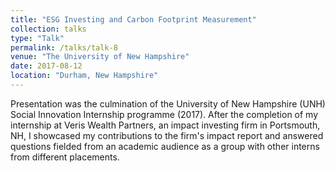 ```yaml
---
title: "ESG Investing and Carbon Footprint Measurement"
collection: talks
type: "Talk"
permalink: /talks/talk-8
venue: "The University of New Hampshire"
date: 2017-08-12
location: "Durham, New Hampshire"
---
```


Presentation was the culmination of the University of New Hampshire (UNH) Social Innovation Internship programme (2017). After the completion of my internship at Veris Wealth Partners, an impact investing firm in Portsmouth, NH, I showcased my contributions to the firm's impact report and answered questions fielded from an academic audience as a group with other interns from different placements. 
